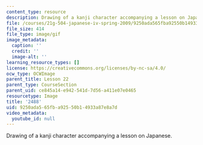 ```yaml
---
content_type: resource
description: Drawing of a kanji character accompanying a lesson on Japanese.
file: /courses/21g-504-japanese-iv-spring-2009/9250ada565fba92550b14933a87e8a7d_2488.gif
file_size: 414
file_type: image/gif
image_metadata:
  caption: ''
  credit: ''
  image-alt: ''
learning_resource_types: []
license: https://creativecommons.org/licenses/by-nc-sa/4.0/
ocw_type: OCWImage
parent_title: Lesson 22
parent_type: CourseSection
parent_uid: ce845a14-e942-541d-7d56-a411e07e0465
resourcetype: Image
title: '2488'
uid: 9250ada5-65fb-a925-50b1-4933a87e8a7d
video_metadata:
  youtube_id: null
---
```

Drawing of a kanji character accompanying a lesson on Japanese.